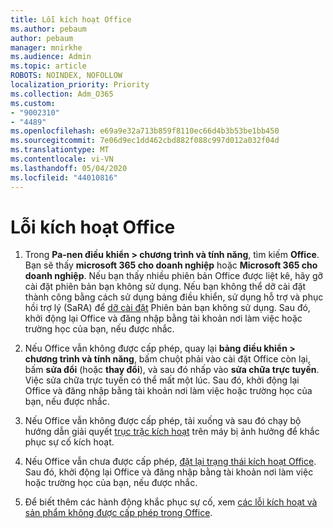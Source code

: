 ```yaml
---
title: Lỗi kích hoạt Office
ms.author: pebaum
author: pebaum
manager: mnirkhe
ms.audience: Admin
ms.topic: article
ROBOTS: NOINDEX, NOFOLLOW
localization_priority: Priority
ms.collection: Adm_O365
ms.custom:
- "9002310"
- "4489"
ms.openlocfilehash: e69a9e32a713b859f8110ec66d4b3b53be1bb450
ms.sourcegitcommit: 7e06d9ec1dd462cbd882f088c997d012a032f04d
ms.translationtype: MT
ms.contentlocale: vi-VN
ms.lasthandoff: 05/04/2020
ms.locfileid: "44010816"
---
```

# <a name="office-activation-errors"></a>Lỗi kích hoạt Office

1. Trong **Pa-nen điều khiển > chương trình và tính năng**, tìm kiếm **Office**. Bạn sẽ thấy **microsoft 365 cho doanh nghiệp** hoặc **Microsoft 365 cho doanh nghiệp**. Nếu bạn thấy nhiều phiên bản Office được liệt kê, hãy gỡ cài đặt phiên bản bạn không sử dụng. Nếu bạn không thể dỡ cài đặt thành công bằng cách sử dụng bảng điều khiển, sử dụng hỗ trợ và phục hồi trợ lý (SaRA) để [dỡ cài đặt](https://aka.ms/SARA-OfficeUninstall-Alchemy) Phiên bản bạn không sử dụng. Sau đó, khởi động lại Office và đăng nhập bằng tài khoản nơi làm việc hoặc trường học của bạn, nếu được nhắc. 

2. Nếu Office vẫn không được cấp phép, quay lại **bảng điều khiển > chương trình và tính năng**, bấm chuột phải vào cài đặt Office còn lại, bấm **sửa đổi** (hoặc **thay đổi**), và sau đó nhấp vào **sửa chữa trực tuyến**. Việc sửa chữa trực tuyến có thể mất một lúc. Sau đó, khởi động lại Office và đăng nhập bằng tài khoản nơi làm việc hoặc trường học của bạn, nếu được nhắc. 

3. Nếu Office vẫn không được cấp phép, tải xuống và sau đó chạy bộ hướng dẫn giải quyết [trục trặc kích hoạt](https://aka.ms/SARA-OfficeActivation-Alchemy) trên máy bị ảnh hưởng để khắc phục sự cố kích hoạt. 

4. Nếu Office vẫn chưa được cấp phép, [đặt lại trạng thái kích hoạt Office](https://docs.microsoft.com/office365/troubleshoot/activation/reset-office-365-proplus-activation-state). Sau đó, khởi động lại Office và đăng nhập bằng tài khoản nơi làm việc hoặc trường học của bạn, nếu được nhắc.  

5. Để biết thêm các hành động khắc phục sự cố, xem [các lỗi kích hoạt và sản phẩm không được cấp phép trong Office](https://support.office.com/article/unlicensed-product-and-activation-errors-in-office-0d23d3c0-c19c-4b2f-9845-5344fedc4380).
